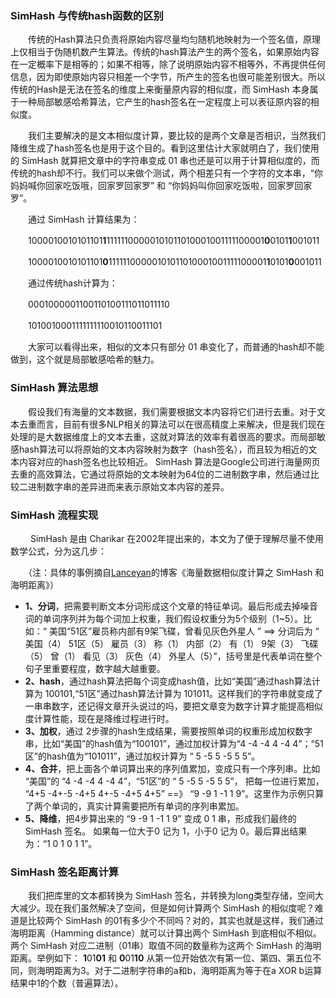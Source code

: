 ###  SimHash 与传统hash函数的区别

　　传统的Hash算法只负责将原始内容尽量均匀随机地映射为一个签名值，原理上仅相当于伪随机数产生算法。传统的hash算法产生的两个签名，如果原始内容在一定概率下是相等的；如果不相等，除了说明原始内容不相等外，不再提供任何信息，因为即使原始内容只相差一个字节，所产生的签名也很可能差别很大。所以传统的Hash是无法在签名的维度上来衡量原内容的相似度，而 SimHash 本身属于一种局部敏感哈希算法，它产生的hash签名在一定程度上可以表征原内容的相似度。

　　我们主要解决的是文本相似度计算，要比较的是两个文章是否相识，当然我们降维生成了hash签名也是用于这个目的。看到这里估计大家就明白了，我们使用的 SimHash 就算把文章中的字符串变成 01  串也还是可以用于计算相似度的，而传统的hash却不行。我们可以来做个测试，两个相差只有一个字符的文本串，“你妈妈喊你回家吃饭哦，回家罗回家罗” 和 “你妈妈叫你回家吃饭啦，回家罗回家罗”。

　　通过 SimHash 计算结果为：

　　1000010010101101**1**11111100000101011010001001111100001**0**0101**1**001011

　　1000010010101101**0**11111100000101011010001001111100001**1**0101**0**001011

　　通过传统hash计算为：

　　0001000001100110100111011011110

　　1010010001111111110010110011101

　　大家可以看得出来，相似的文本只有部分 01 串变化了，而普通的hash却不能做到，这个就是局部敏感哈希的魅力。

[ ](http://www.cnblogs.com/maybe2030/p/5203186.html#_labelTop)

###  SimHash 算法思想

　　假设我们有海量的文本数据，我们需要根据文本内容将它们进行去重。对于文本去重而言，目前有很多NLP相关的算法可以在很高精度上来解决，但是我们现在处理的是大数据维度上的文本去重，这就对算法的效率有着很高的要求。而局部敏感hash算法可以将原始的文本内容映射为数字（hash签名），而且较为相近的文本内容对应的hash签名也比较相近。 SimHash 算法是Google公司进行海量网页去重的高效算法，它通过将原始的文本映射为64位的二进制数字串，然后通过比较二进制数字串的差异进而来表示原始文本内容的差异。

[ ](http://www.cnblogs.com/maybe2030/p/5203186.html#_labelTop)

###  SimHash 流程实现

　　 SimHash 是由 Charikar 在2002年提出来的，本文为了便于理解尽量不使用数学公式，分为这几步：

　　（注：具体的事例摘自[Lanceyan](http://www.lanceyan.com/)的博客《海量数据相似度计算之 SimHash 和海明距离》）

- **1、分词**，把需要判断文本分词形成这个文章的特征单词。最后形成去掉噪音词的单词序列并为每个词加上权重，我们假设权重分为5个级别（1~5）。比如：“ 美国“51区”雇员称内部有9架飞碟，曾看见灰色外星人 ” ==> 分词后为 “ 美国（4） 51区（5） 雇员（3） 称（1）  内部（2） 有（1） 9架（3） 飞碟（5） 曾（1） 看见（3） 灰色（4）  外星人（5）”，括号里是代表单词在整个句子里重要程度，数字越大越重要。
- **2、hash**，通过hash算法把每个词变成hash值，比如“美国”通过hash算法计算为  100101,“51区”通过hash算法计算为  101011。这样我们的字符串就变成了一串串数字，还记得文章开头说过的吗，要把文章变为数字计算才能提高相似度计算性能，现在是降维过程进行时。
- **3、加权**，通过 2步骤的hash生成结果，需要按照单词的权重形成加权数字串，比如“美国”的hash值为“100101”，通过加权计算为“4 -4 -4 4 -4 4”；“51区”的hash值为“101011”，通过加权计算为 “ 5 -5 5 -5 5 5”。
- **4、合并**，把上面各个单词算出来的序列值累加，变成只有一个序列串。比如 “美国”的 “4 -4 -4 4  -4 4”，“51区”的 “ 5 -5 5 -5 5 5”， 把每一位进行累加， “4+5 -4+-5 -4+5 4+-5 -4+5 4+5”  ==》 “9 -9 1 -1 1 9”。这里作为示例只算了两个单词的，真实计算需要把所有单词的序列串累加。
- **5、降维**，把4步算出来的 “9 -9 1 -1 1 9” 变成 0 1 串，形成我们最终的 SimHash 签名。 如果每一位大于0 记为 1，小于0 记为 0。最后算出结果为：“1 0 1 0 1 1”。

###  SimHash 签名距离计算

　　我们把库里的文本都转换为 SimHash 签名，并转换为long类型存储，空间大大减少。现在我们虽然解决了空间，但是如何计算两个 SimHash 的相似度呢？难道是比较两个 SimHash 的01有多少个不同吗？对的，其实也就是这样，我们通过海明距离（Hamming  distance）就可以计算出两个 SimHash 到底相似不相似。两个 SimHash 对应二进制（01串）取值不同的数量称为这两个 SimHash 的海明距离。举例如下： **1**01**01** 和 **0**01**10** 从第一位开始依次有第一位、第四、第五位不同，则海明距离为3。对于二进制字符串的a和b，海明距离为等于在a XOR b运算结果中1的个数（普遍算法）。